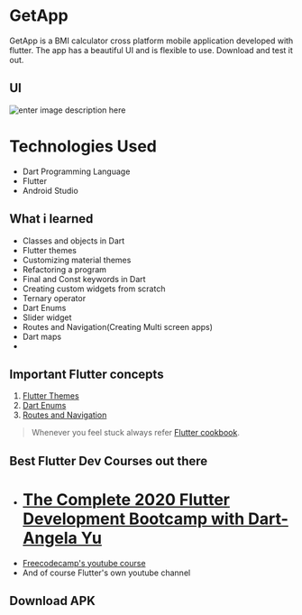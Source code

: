 # GetApp

GetApp is a BMI calculator cross platform mobile application developed with flutter. The app has a beautiful UI and is flexible to use.
Download and test it out.

## UI 
![enter image description here](https://lh3.googleusercontent.com/_InDAbe5NFRXvCiQRhb18Zbfjn1SG2SC0yHG8n1zw1Oc2u8O5X1-Cy57StsagaOPwoIv37LYP2Sq "App User Interface")


# Technologies Used

 - Dart Programming Language
 - Flutter 
 - Android Studio

## What i learned

 - Classes and objects in Dart
 - Flutter themes
 - Customizing material themes
 - Refactoring a program
 - Final and Const keywords in Dart
 - Creating custom widgets from scratch
 - Ternary operator
 - Dart Enums
 - Slider widget
 - Routes and Navigation(Creating Multi screen apps)
 - Dart maps
 - 

## Important Flutter concepts

 1. [Flutter Themes](https://flutter.dev/docs/cookbook/design/themes)
 2. [Dart Enums](https://dart.dev/guides/language/language-tour#enumerated-types)
 3. [Routes and Navigation](https://flutter.dev/docs/development/ui/navigation)


> Whenever you feel stuck always refer [Flutter cookbook](https://flutter.dev/docs/cookbook).

## Best Flutter Dev Courses out there

 - # [The Complete 2020 Flutter Development Bootcamp with Dart- Angela Yu](The%20Complete%202020%20Flutter%20Development%20Bootcamp%20with%20Dart)
 - [Freecodecamp's youtube course](https://youtu.be/pTJJsmejUOQ)
 - And of course Flutter's own youtube channel 

## Download APK



